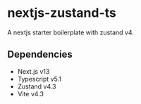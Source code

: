 # nextjs-zustand-ts

A nextjs starter boilerplate with zustand v4. 

## Dependencies


- Next.js v13
- Typescript v5.1
- Zustand v4.3
- Vite v4.3
 

